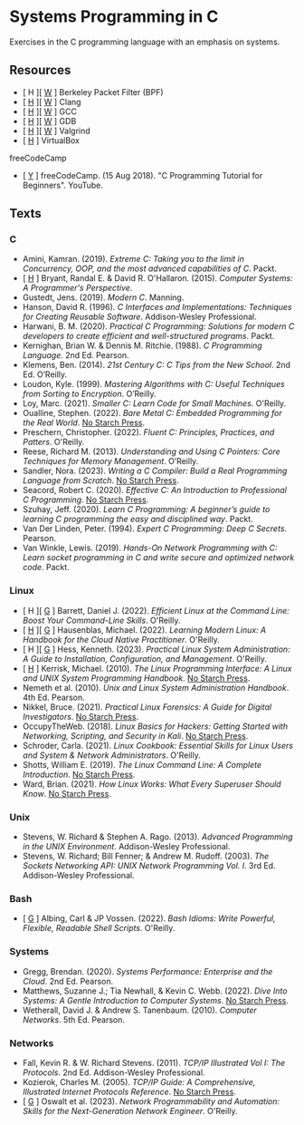 # Systems Programming in C
Exercises in the C programming language with an emphasis on systems.

## Resources

* [ H ][ [W](https://en.wikipedia.org/wiki/Berkeley_Packet_Filter) ] Berkeley Packet Filter (BPF)
* [ [H](https://clang.llvm.org/) ][ [W](https://en.wikipedia.org/wiki/Clang) ] Clang
* [ [H](https://gcc.gnu.org/) ][ [W](https://en.wikipedia.org/wiki/GNU_Compiler_Collection) ] GCC
* [ [H](https://www.sourceware.org/gdb/) ][ [W](https://en.wikipedia.org/wiki/GNU_Debugger) ] GDB
* [ [H](https://valgrind.org/) ][ [W](https://en.wikipedia.org/wiki/Valgrind) ] Valgrind
* [ [H](https://www.virtualbox.org/) ] VirtualBox

freeCodeCamp
* [ [Y](https://www.youtube.com/watch?v=KJgsSFOSQv0) ] freeCodeCamp. (15 Aug 2018). "C Programming Tutorial for Beginners". YouTube.

## Texts

### C

* Amini, Kamran. (2019). _Extreme C: Taking you to the limit in Concurrency, OOP, and the most advanced capabilities of C_. Packt.
* [ [H](https://csapp.cs.cmu.edu/) ] Bryant, Randal E. & David R. O'Hallaron. (2015). _Computer Systems: A Programmer's Perspective_.
* Gustedt, Jens. (2019). _Modern C_. Manning.
* Hanson, David R. (1996). _C Interfaces and Implementations: Techniques for Creating Reusable Software_. Addison-Wesley Professional.
* Harwani, B. M. (2020). _Practical C Programming: Solutions for modern C developers to create efficient and well-structured programs_. Packt.
* Kernighan, Brian W. & Dennis M. Ritchie. (1988). _C Programming Language_. 2nd Ed. Pearson.
* Klemens, Ben. (2014). _21st Century C: C Tips from the New School_. 2nd Ed. O’Reilly.
* Loudon, Kyle. (1999). _Mastering Algorithms with C: Useful Techniques from Sorting to Encryption_. O’Reilly.
* Loy, Marc. (2021). _Smaller C: Learn Code for Small Machines_. O'Reilly.
* Oualline, Stephen. (2022). _Bare Metal C: Embedded Programming for the Real World_. [No Starch Press](https://nostarch.com/bare-metal-c).
* Preschern, Christopher. (2022). _Fluent C: Principles, Practices, and Patters_. O'Reilly.
* Reese, Richard M. (2013). _Understanding and Using C Pointers: Core Techniques for Memory Management_. O’Reilly.
* Sandler, Nora. (2023). _Writing a C Compiler: Build a Real Programming Language from Scratch_. [No Starch Press](https://nostarch.com/writing-c-compiler).
* Seacord, Robert C. (2020). _Effective C: An Introduction to Professional C Programming_. [No Starch Press](https://nostarch.com/Effective_C).
* Szuhay, Jeff. (2020). _Learn C Programming: A beginner’s guide to learning C programming the easy and disciplined way_. Packt.
* Van Der Linden, Peter. (1994). _Expert C Programming: Deep C Secrets_. Pearson.
* Van Winkle, Lewis. (2019). _Hands-On Network Programming with C: Learn socket programming in C and write secure and optimized network code_. Packt.

### Linux

* [ H ][ [G](https://resources.oreilly.com/examples/0636920601098) ] Barrett, Daniel J. (2022). _Efficient Linux at the Command Line: Boost Your Command-Line Skills_. O'Reilly.
* [ [H](https://modern-linux.info/) ][ [G](https://github.com/mhausenblas/modern-linux.info) ] Hausenblas, Michael. (2022). _Learning Modern Linux: A Handbook for the Cloud Native Practitioner_. O'Reilly.
* [ H ][ [G](https://github.com/kenhess/practical_linux_administration) ] Hess, Kenneth. (2023). _Practical Linux System Administration: A Guide to Installation, Configuration, and Management_. O'Reilly.
* [ [H](https://man7.org/tlpi/) ] Kerrisk, Michael. (2010). _The Linux Programming Interface: A Linux and UNIX System Programming Handbook_. [No Starch Press](https://nostarch.com/tlpi).
* Nemeth et al. (2010). _Unix and Linux System Administration Handbook_. 4th Ed. Pearson.
* Nikkel, Bruce. (2021). _Practical Linux Forensics: A Guide for Digital Investigators_. [No Starch Press](https://nostarch.com/practical-linux-forensics).
* OccupyTheWeb. (2018). _Linux Basics for Hackers: Getting Started with Networking, Scripting, and Security in Kali_. [No Starch Press](https://nostarch.com/linuxbasicsforhackers).
* Schroder, Carla. (2021). _Linux Cookbook: Essential Skills for Linux Users and System & Network Administrators_. O'Reilly.
* Shotts, William E. (2019). _The Linux Command Line: A Complete Introduction_. [No Starch Press](https://nostarch.com/tlcl2).
* Ward, Brian. (2021). _How Linux Works: What Every Superuser Should Know_. [No Starch Press](https://nostarch.com/howlinuxworks3).

### Unix

* Stevens, W. Richard & Stephen A. Rago. (2013). _Advanced Programming in the UNIX Environment_. Addison-Wesley Professional.
* Stevens, W. Richard; Bill Fenner; & Andrew M. Rudoff. (2003). _The Sockets Networking API: UNIX Network Programming Vol. I_. 3rd Ed. Addison-Wesley Professional.

### Bash

* [ [G](https://github.com/vossenjp/bashidioms-examples) ] Albing, Carl & JP Vossen. (2022). _Bash Idioms: Write Powerful, Flexible, Readable Shell Scripts_. O'Reilly.

### Systems

* Gregg, Brendan. (2020). _Systems Performance: Enterprise and the Cloud_. 2nd Ed. Pearson.
* Matthews, Suzanne J.; Tia Newhall, & Kevin C. Webb. (2022). _Dive Into Systems: A Gentle Introduction to Computer Systems_. [No Starch Press](https://nostarch.com/dive-systems).
* Wetherall, David J. & Andrew S. Tanenbaum. (2010). _Computer Networks_. 5th Ed. Pearson.

### Networks

* Fall, Kevin R. & W. Richard Stevens. (2011). _TCP/IP Illustrated Vol I: The Protocols_. 2nd Ed. Addison-Wesley Professional.
* Kozierok, Charles M. (2005). _TCP/IP Guide: A Comprehensive, Illustrated Internet Protocols Reference_. [No Starch Press](https://nostarch.com/tcpip.htm).
* [ [G](https://github.com/oreilly-npa-book/examples/tree/v2) ] Oswalt et al. (2023). _Network Programmability and Automation: Skills for the Next-Generation Network Engineer_. O'Reilly.